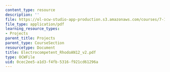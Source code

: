 ```yaml
---
content_type: resource
description: ''
file: https://ol-ocw-studio-app-production.s3.amazonaws.com/courses/7-13-experimental-microbial-genetics-fall-2003/0cec2ee5a1d3f4fb5316f921cd61296a_Electrocompetent_RhodoAN12_v2.pdf
file_type: application/pdf
learning_resource_types:
- Projects
parent_title: Projects
parent_type: CourseSection
resourcetype: Document
title: Electrocompetent_RhodoAN12_v2.pdf
type: OCWFile
uid: 0cec2ee5-a1d3-f4fb-5316-f921cd61296a
---
```

